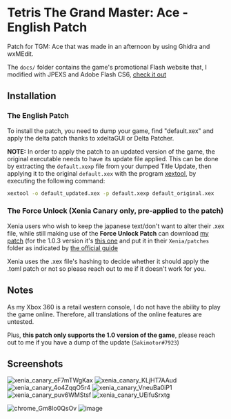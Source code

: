 # Tetris The Grand Master: Ace - English Patch

Patch for TGM: Ace that was made in an afternoon by using Ghidra and wxMEdit.

The `docs/` folder contains the game's promotional Flash website that, I modified with JPEXS and Adobe Flash CS6, [check it out](https://sakimotor.github.io/tgma_eng/)

## Installation


### The English Patch
To install the patch, you need to dump your game, find "default.xex" and apply the delta patch thanks to xdeltaGUI or Delta Patcher.

**NOTE:** In order to apply the patch to an updated version of the game, the original executable needs to have its update file applied. This can be done by extracting the `default.xexp` file from your dumped Title Update, then applying it to the original `default.xex` with the program [xextool](https://digiex.net/threads/xextool-6-3-download.9523/), by executing the following command:

```bash
xextool -o default_updated.xex -p default.xexp default_original.xex
```

### The Force Unlock (Xenia Canary only, pre-applied to the patch)
Xenia users who wish to keep the japanese text/don't want to alter their .xex file, while still making use of the **Force Unlock Patch** can download [my patch](https://github.com/Sakimotor/tgma_eng/blob/main/434107D2%20-%20Tetris%20The%20Grand%20Master%20Ace.patch.toml) (for the 1.0.3 version it's [this one](https://github.com/Sakimotor/tgma_eng/blob/main/434107D2%20v1.0.3%20-%20Tetris%20The%20Grand%20Master%20Ace.patch.toml) and put it in their `Xenia/patches` folder as indicated by [the official guide](https://github.com/xenia-canary/game-patches)



Xenia uses the .xex file's hashing to decide whether it should apply the .toml patch or not so please reach out to me if it doesn't work for you.

## Notes

As my Xbox 360 is a retail western console, I do not have the ability to play the game online. Therefore, all translations of the online features are untested.

Plus, **this patch only supports the 1.0 version of the game**, please reach out to me if you have a dump of the update (`Sakimotor#7923`)

## Screenshots
![xenia_canary_eF7mTWgKax](https://github.com/user-attachments/assets/2130fd1e-1559-482e-b9b8-576a334bea77)
![xenia_canary_KLjHT7AAud](https://github.com/user-attachments/assets/bd418e6d-f1b0-4424-8695-54439664603a)
![xenia_canary_4o4ZqqO5r4](https://github.com/user-attachments/assets/52dee005-512f-4f67-96d8-d3ae254384d1)
![xenia_canary_VneuBa0iP1](https://github.com/user-attachments/assets/0bc7fcd7-5114-4e26-8e06-2288a1e86777)
![xenia_canary_puv6WMStsf](https://github.com/user-attachments/assets/c4c22e63-c3f9-4468-a22e-f29105e043e1) 
![xenia_canary_UEifuSrxtg](https://github.com/user-attachments/assets/c6a8a031-44b5-4ca9-8f48-d834e9aa7351)




![chrome_Gm8Io0QsOv](https://github.com/user-attachments/assets/58c6d2d9-0417-4bb2-aa58-a48732b21209) ![image](https://github.com/user-attachments/assets/e4d3cb7a-da9f-46b4-a6bc-0822abb3f48a)

